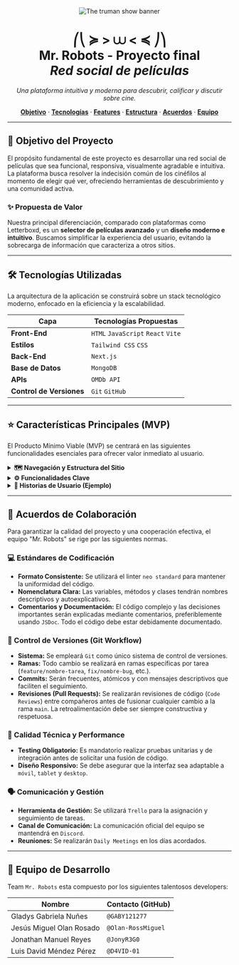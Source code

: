 <div align="center">
  <img src="https://media3.giphy.com/media/v1.Y2lkPTc5MGI3NjExNnhyaTQ0YTNmZXg3NmF3aDIxczNkaWVpM2o0OXo2ZWpuaW84cXM3MiZlcD12MV9pbnRlcm5hbF9naWZfYnlfaWQmY3Q9Zw/s6qIhoiPgxBba9L7BU/giphy.gif" alt="The truman show banner"/>
  <h1> ⎛⎝ ≽ > ⩊ < ≼ ⎠⎞ <br>
  Mr. Robots - Proyecto final <br>
  <i>Red social de películas</i>
  </h1>
  <p>
    <i>Una plataforma intuitiva y moderna para descubrir, calificar y discutir sobre cine.</i>
  </p>
  <p>
    <a href="#-objetivo-del-proyecto"><strong>Objetivo</strong></a> ·
    <a href="#-tecnologías-utilizadas"><strong>Tecnologías</strong></a> ·
    <a href="#-características-principales-mvp"><strong>Features</strong></a> ·
    <a href="#-estructura-del-proyecto"><strong>Estructura</strong></a> ·
    <a href="#-acuerdos-de-colaboración"><strong>Acuerdos</strong></a> ·
    <a href="#-equipo-de-desarrollo"><strong>Equipo</strong></a>
  </p>
</div>

---

## 🎯 Objetivo del Proyecto

El propósito fundamental de este proyecto es desarrollar una red social de películas que sea funcional, responsiva, visualmente agradable e intuitiva. La plataforma busca resolver la indecisión común de los cinéfilos al momento de elegir qué ver, ofreciendo herramientas de descubrimiento y una comunidad activa.

### ✨ Propuesta de Valor

Nuestra principal diferenciación, comparado con plataformas como Letterboxd, es un **selector de películas avanzado** y un **diseño moderno e intuitivo**. Buscamos simplificar la experiencia del usuario, evitando la sobrecarga de información que caracteriza a otros sitios.

---

## 🛠️ Tecnologías Utilizadas

La arquitectura de la aplicación se construirá sobre un stack tecnológico moderno, enfocado en la eficiencia y la escalabilidad.

| Capa                     | Tecnologías Propuestas             |
| ------------------------ | ---------------------------------- |
| **Front-End**            | `HTML` `JavaScript` `React` `Vite` |
| **Estilos**              | `Tailwind CSS` `CSS`               |
| **Back-End**             | `Next.js`                          |
| **Base de Datos**        | `MongoDB`                          |
| **APIs**                 | `OMDb API`                         |
| **Control de Versiones** | `Git` `GitHub`                     |

---

## ⭐ Características Principales (MVP)

El Producto Mínimo Viable (MVP) se centrará en las siguientes funcionalidades esenciales para ofrecer valor inmediato al usuario.

<details>
  <summary><strong>🗺️ Navegación y Estructura del Sitio</strong></summary>
  
  La plataforma tendrá una jerarquía clara para garantizar una navegación eficiente. Las páginas propuestas en la etapa inical del proyecto son:

- **🏠 Hero Page:** La página de bienvenida.
- **🎞️ Principal:** Muestra de películas destacadas (top, estrenos, etc.).
- **🔍 Buscador:** Accesible globalmente desde el header.
- **🎲 Selector de Películas:** Herramienta de descubrimiento aleatorio y para grupos.
- **👤 Login/Registro:** Portal de autenticación de usuarios.
- **⚙️ Ajustes:** (Consideración futura).
</details>

<details>
  <summary><strong>⚙️ Funcionalidades Clave</strong></summary>

- **👤 Sistema de Registro y Autenticación:** Los usuarios deben poder crear una cuenta e iniciar sesión.
- **🎬 Catálogo de Películas:** La información de las películas podrá ser clasificada por género, autor, año y nombre.
- **💬 Comentarios y Calificaciones:** Cada película permitirá a los usuarios dejar comentarios y asignar una calificación (rating).
- **📱 Diseño Responsivo:** El sitio deberá ser completamente funcional y estético en dispositivos móviles, tablets y computadoras de escritorio.
</details>

<details>
  <summary><strong>📜 Historias de Usuario (Ejemplo)</strong></summary>
  404 Aun no hacemos historias de usuario :/
</details>

---

## 🤝 Acuerdos de Colaboración

Para garantizar la calidad del proyecto y una cooperación efectiva, el equipo "Mr. Robots" se rige por las siguientes normas.

### 💻 Estándares de Codificación

- **Formato Consistente:** Se utilizará el linter `neo standard` para mantener la uniformidad del código.
- **Nomenclatura Clara:** Las variables, métodos y clases tendrán nombres descriptivos y autoexplicativos.
- **Comentarios y Documentación:** El código complejo y las decisiones importantes serán explicadas mediante comentarios, preferiblemente usando `JSDoc`. Todo el código debe estar debidamente documentado.

### 🌿 Control de Versiones (Git Workflow)

- **Sistema:** Se empleará `Git` como único sistema de control de versiones.
- **Ramas:** Todo cambio se realizará en ramas específicas por tarea (`feature/nombre-tarea`, `fix/nombre-bug`, etc.).
- **Commits:** Serán frecuentes, atómicos y con mensajes descriptivos que faciliten el seguimiento.
- **Revisiones (Pull Requests):** Se realizarán revisiones de código (`Code Reviews`) entre compañeros antes de fusionar cualquier cambio a la rama `main`. La retroalimentación debe ser siempre constructiva y respetuosa.

### 🚀 Calidad Técnica y Performance

- **Testing Obligatorio:** Es mandatorio realizar pruebas unitarias y de integración antes de solicitar una fusión de código.
- **Diseño Responsivo:** Se debe asegurar que la interfaz sea adaptable a `móvil`, `tablet` y `desktop`.

### 🗣️ Comunicación y Gestión

- **Herramienta de Gestión:** Se utilizará `Trello` para la asignación y seguimiento de tareas.
- **Canal de Comunicación:** La comunicación oficial del equipo se mantendrá en `Discord`.
- **Reuniones:** Se realizarán `Daily Meetings` en los días acordados.

---

## 🤖 Equipo de Desarrollo

Team `Mr. Robots` esta compuesto por los siguientes talentosos developers:

| Nombre                   | Contacto (GitHub)   |
| ------------------------ | ------------------- |
| Gladys Gabriela Nuñes    | `@GABY121277`       |
| Jesús Miguel Olan Rosado | `@Olan-RossMiguel ` |
| Jonathan Manuel Reyes    | `@JonyR3G0 `        |
| Luis David Méndez Pérez  | `@D4VID-01  `       |

<br>
